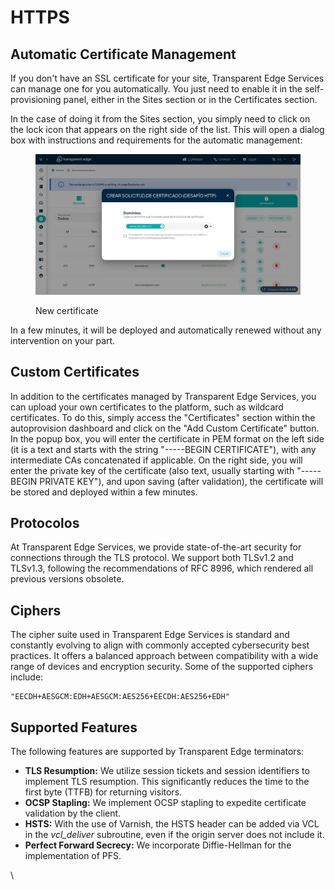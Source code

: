 # HTTPS

## Automatic Certificate Management

If you don't have an SSL certificate for your site, Transparent Edge Services can manage one for you automatically. You just need to enable it in the self-provisioning panel, either in the Sites section or in the Certificates section.

In the case of doing it from the Sites section, you simply need to click on the lock icon that appears on the right side of the list. This will open a dialog box with instructions and requirements for the automatic management:

<figure><img src="../.gitbook/assets/certificado-http.png" alt=""><figcaption><p>New certificate</p></figcaption></figure>

In a few minutes, it will be deployed and automatically renewed without any intervention on your part.

## Custom Certificates

In addition to the certificates managed by Transparent Edge Services, you can upload your own certificates to the platform, such as wildcard certificates. To do this, simply access the "Certificates" section within the autoprovision dashboard and click on the "Add Custom Certificate" button. In the popup box, you will enter the certificate in PEM format on the left side (it is a text and starts with the string "-----BEGIN CERTIFICATE"), with any intermediate CAs concatenated if applicable. On the right side, you will enter the private key of the certificate (also text, usually starting with "-----BEGIN PRIVATE KEY"), and upon saving (after validation), the certificate will be stored and deployed within a few minutes.

## Protocolos

At Transparent Edge Services, we provide state-of-the-art security for connections through the TLS protocol. We support both TLSv1.2 and TLSv1.3, following the recommendations of RFC 8996, which rendered all previous versions obsolete.

## Ciphers

The cipher suite used in Transparent Edge Services is standard and constantly evolving to align with commonly accepted cybersecurity best practices. It offers a balanced approach between compatibility with a wide range of devices and encryption security. Some of the supported ciphers include:

```
"EECDH+AESGCM:EDH+AESGCM:AES256+EECDH:AES256+EDH"
```

## Supported Features&#x20;

The following features are supported by Transparent Edge terminators:

* **TLS Resumption:** We utilize session tickets and session identifiers to implement TLS resumption. This significantly reduces the time to the first byte (TTFB) for returning visitors.
* **OCSP Stapling:** We implement OCSP stapling to expedite certificate validation by the client.
* **HSTS:** With the use of Varnish, the HSTS header can be added via VCL in the _vcl\_deliver_ subroutine, even if the origin server does not include it.
* **Perfect Forward Secrecy:** We incorporate Diffie-Hellman for the implementation of PFS.

\
